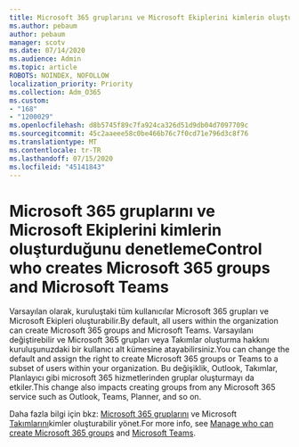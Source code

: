 ```yaml
---
title: Microsoft 365 gruplarını ve Microsoft Ekiplerini kimlerin oluşturduğunu denetleme
ms.author: pebaum
author: pebaum
manager: scotv
ms.date: 07/14/2020
ms.audience: Admin
ms.topic: article
ROBOTS: NOINDEX, NOFOLLOW
localization_priority: Priority
ms.collection: Adm_O365
ms.custom:
- "168"
- "1200029"
ms.openlocfilehash: d8b5745f89c7fa924ca326d51d9db04d7097709c
ms.sourcegitcommit: 45c2aaeee58c0be466b76c7f0cd71e796d3c8f76
ms.translationtype: MT
ms.contentlocale: tr-TR
ms.lasthandoff: 07/15/2020
ms.locfileid: "45141843"
---
```

# <a name="control-who-creates-microsoft-365-groups-and-microsoft-teams"></a><span data-ttu-id="68ee6-102">Microsoft 365 gruplarını ve Microsoft Ekiplerini kimlerin oluşturduğunu denetleme</span><span class="sxs-lookup"><span data-stu-id="68ee6-102">Control who creates Microsoft 365 groups and Microsoft Teams</span></span>

<span data-ttu-id="68ee6-103">Varsayılan olarak, kuruluştaki tüm kullanıcılar Microsoft 365 grupları ve Microsoft Ekipleri oluşturabilir.</span><span class="sxs-lookup"><span data-stu-id="68ee6-103">By default, all users within the organization can create Microsoft 365 groups and Microsoft Teams.</span></span> <span data-ttu-id="68ee6-104">Varsayılanı değiştirebilir ve Microsoft 365 grupları veya Takımlar oluşturma hakkını kuruluşunuzdaki bir kullanıcı alt kümesine atayabilirsiniz.</span><span class="sxs-lookup"><span data-stu-id="68ee6-104">You can change the default and assign the right to create Microsoft 365 groups or Teams to a subset of users within your organization.</span></span> <span data-ttu-id="68ee6-105">Bu değişiklik, Outlook, Takımlar, Planlayıcı gibi microsoft 365 hizmetlerinden gruplar oluşturmayı da etkiler.</span><span class="sxs-lookup"><span data-stu-id="68ee6-105">This change also impacts creating groups from any Microsoft 365 service such as Outlook, Teams, Planner, and so on.</span></span>

<span data-ttu-id="68ee6-106">Daha fazla bilgi için bkz: [Microsoft 365 gruplarını](https://support.office.com/article/Manage-who-can-create-Office-365-Groups-4c46c8cb-17d0-44b5-9776-005fced8e618) ve Microsoft [Takımlarını](https://aka.ms/rtsf)kimler oluşturabilir yönet.</span><span class="sxs-lookup"><span data-stu-id="68ee6-106">For more info, see [Manage who can create Microsoft 365 groups](https://support.office.com/article/Manage-who-can-create-Office-365-Groups-4c46c8cb-17d0-44b5-9776-005fced8e618) and [Microsoft Teams](https://aka.ms/rtsf).</span></span>